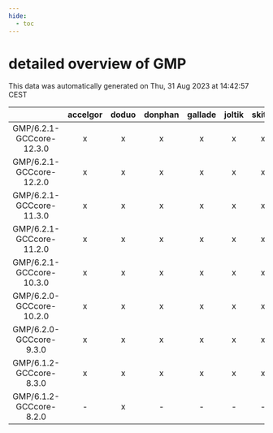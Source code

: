 ```yaml
---
hide:
  - toc
---
```


detailed overview of GMP
========================


This data was automatically generated on Thu, 31 Aug 2023 at 14:42:57 CEST  

| |accelgor|doduo|donphan|gallade|joltik|skitty|swalot|victini|
| :---: | :---: | :---: | :---: | :---: | :---: | :---: | :---: | :---: |
|GMP/6.2.1-GCCcore-12.3.0|x|x|x|x|x|x|x|x|
|GMP/6.2.1-GCCcore-12.2.0|x|x|x|x|x|x|x|x|
|GMP/6.2.1-GCCcore-11.3.0|x|x|x|x|x|x|x|x|
|GMP/6.2.1-GCCcore-11.2.0|x|x|x|x|x|x|x|x|
|GMP/6.2.1-GCCcore-10.3.0|x|x|x|x|x|x|x|x|
|GMP/6.2.0-GCCcore-10.2.0|x|x|x|x|x|x|x|x|
|GMP/6.2.0-GCCcore-9.3.0|x|x|x|x|x|x|x|x|
|GMP/6.1.2-GCCcore-8.3.0|x|x|x|x|x|x|x|x|
|GMP/6.1.2-GCCcore-8.2.0|-|x|-|-|-|-|x|-|
